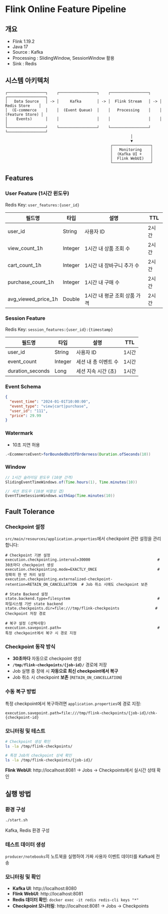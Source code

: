 # Flink Online Feature Pipeline

## 개요
- Flink 1.19.2
- Java 17
- Source : Kafka
- Processing : SlidingWindow, SessionWindow 활용
- Sink : Redis

## 시스템 아키텍처

```
┌─────────────────┐    ┌─────────────────┐    ┌─────────────────┐    ┌─────────────────┐
│   Data Source   │ -> │     Kafka       │ -> │  Flink Stream   │ -> │  Redis Store    │
│  (E-commerce    │    │  (Event Queue)  │    │   Processing    │    │ (Feature Store) │
│    Events)      │    │                 │    │                 │    │                 │
└─────────────────┘    └─────────────────┘    └─────────────────┘    └─────────────────┘
                                                        │
                                                        ▼
                                               ┌─────────────────┐
                                               │   Monitoring    │
                                               │  (Kafka UI +    │
                                               │  Flink WebUI)   │
                                               └─────────────────┘
```

## Features

### User Feature (1시간 윈도우)
Redis Key: `user_features:{user_id}`

| 필드명 | 타입 | 설명 | TTL |
|--------|------|------|-----|
| user_id | String | 사용자 ID | 2시간 |
| view_count_1h | Integer | 1시간 내 상품 조회 수 | 2시간 |
| cart_count_1h | Integer | 1시간 내 장바구니 추가 수 | 2시간 |
| purchase_count_1h | Integer | 1시간 내 구매 수 | 2시간 |
| avg_viewed_price_1h | Double | 1시간 내 평균 조회 상품 가격 | 2시간 |

### Session Feature
Redis Key: `session_features:{user_id}:{timestamp}`

| 필드명 | 타입 | 설명 | TTL |
|--------|------|------|-----|
| user_id | String | 사용자 ID | 1시간 |
| event_count | Integer | 세션 내 총 이벤트 수 | 1시간 |
| duration_seconds | Long | 세션 지속 시간 (초) | 1시간 |

### Event Schema
```json
{
  "event_time": "2024-01-01T10:00:00",
  "event_type": "view|cart|purchase",
  "user_id": "111",
  "price": 29.99
}
```

### Watermark
- 10초 지연 허용
```java
.<EcommerceEvent>forBoundedOutOfOrderness(Duration.ofSeconds(10))
```
### Window
```java
// 1시간 슬라이딩 윈도우 (10분 간격)
SlidingEventTimeWindows.of(Time.hours(1), Time.minutes(10))

// 세션 윈도우 (10분 비활성 갭)
EventTimeSessionWindows.withGap(Time.minutes(10))
```

## Fault Tolerance

### Checkpoint 설정
`src/main/resources/application.properties`에서 checkpoint 관련 설정을 관리합니다:

```properties
# Checkpoint 기본 설정
execution.checkpointing.interval=30000                              # 30초마다 checkpoint 생성
execution.checkpointing.mode=EXACTLY_ONCE                           # 정확히 한 번 처리 보장
execution.checkpointing.externalized-checkpoint-retention=RETAIN_ON_CANCELLATION  # Job 취소 시에도 checkpoint 보존

# State Backend 설정
state.backend.type=filesystem                                       # 파일시스템 기반 state backend
state.checkpoints.dir=file:///tmp/flink-checkpoints                # Checkpoint 저장 경로

# 복구 설정 (선택사항)
execution.savepoint.path=                                           # 특정 checkpoint에서 복구 시 경로 지정
```

### Checkpoint 동작 방식

- **30초마다** 자동으로 checkpoint 생성
- **`/tmp/flink-checkpoints/{job-id}/`** 경로에 저장
- Job 실행 중 장애 시 **자동으로 최신 checkpoint에서 복구**
- Job 취소 시 checkpoint **보존** (`RETAIN_ON_CANCELLATION`)

### 수동 복구 방법

특정 checkpoint에서 복구하려면 `application.properties`에 경로 지정:
```properties
execution.savepoint.path=file:///tmp/flink-checkpoints/{job-id}/chk-{checkpoint-id}
```

### 모니터링 및 테스트

```bash
# Checkpoint 생성 확인
ls -la /tmp/flink-checkpoints/

# 특정 Job의 checkpoint 상세 확인  
ls -la /tmp/flink-checkpoints/{job-id}/
```

**Flink WebUI**: http://localhost:8081 → Jobs → Checkpoints에서 실시간 상태 확인

## 실행 방법

### 환경 구성
```bash
./start.sh
```
Kafka, Redis 환경 구성

### 테스트 데이터 생성
`producer/notebooks`의 노트북을 실행하여 가짜 사용자 이벤트 데이터를 Kafka에 전송

### 모니터링 및 확인
- **Kafka UI**: http://localhost:8080
- **Flink WebUI**: http://localhost:8081
- **Redis 데이터 확인**: `docker exec -it redis redis-cli keys "*"`
- **Checkpoint 모니터링**: http://localhost:8081 → Jobs → Checkpoints